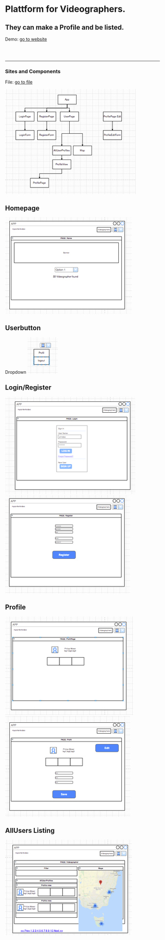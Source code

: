 # Plattform for Videographers. 
## They can make a Profile and be listed.
Demo: [go to website](https://ppphiiil.github.io/userplatform/#/)

<br/><br/><hr>
### Sites and Components
File: [go to file](https://drive.google.com/file/d/1oUeDr8qT09trLngmG4Tm22SF3eA2ashQ/view?usp=sharing)

![structure](structure.png)

## Homepage
![structure](home.png)

## Userbutton
Dropdown
![structure](UserButton.png)

## Login/Register
![structure](login.png)
![structure](register.png)

## Profile
![structure](profilepage.png)
![structure](profileedit.png)

## AllUsers Listing
![structure](READMEimages/videographer.png)